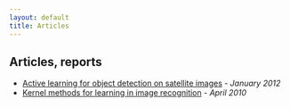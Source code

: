 ```yaml
---
layout: default
title: Articles
---
```

## Articles, reports
* [Active learning for object detection on satellite images](files/caltech-report.pdf) - *January 2012*
* [Kernel methods for learning in image recognition](files/dossierTIPE.pdf) - *April 2010*

